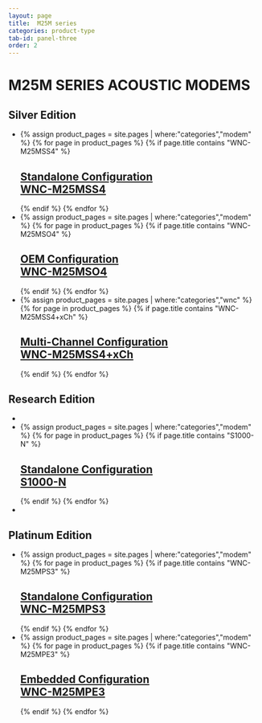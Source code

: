 ```yaml
---
layout: page
title:  M25M series
categories: product-type
tab-id: panel-three
order: 2
---
```


<h1 class='panel-heading'>M25M SERIES ACOUSTIC MODEMS</h1>
<!-- <h2 class='panel-sub-heading'>High bandwidth applications</h2> -->
<div class='grey-container'>
    <h2 class='edition'>Silver Edition</h2>
    <ul class="edition-container">
        <li class="modem-container">
            {% assign product_pages = site.pages | where:"categories","modem" %}
            {% for page in product_pages %}
            {% if page.title contains "WNC-M25MSS4" %}
            <div class='mod modBlogPost bg-grey'>
                <a href="{{site.baseurl}}{{page.url}}"><img alt="" src="{{site.baseurl}}/{{page.thumbnail}}"/>
                <div class='content'>
                <h2>Standalone Configuration <br>WNC-M25MSS4</h2>
              </div></a>
            </div>
            {% endif %}
            {% endfor %}
        </li>
        <li class="modem-container">
            {% assign product_pages = site.pages | where:"categories","modem" %}
            {% for page in product_pages %}
            {% if page.title contains "WNC-M25MSO4" %}
            <div class='mod modBlogPost bg-grey'>
                <a href="{{site.baseurl}}{{page.url}}"><img alt="" src="{{site.baseurl}}/{{page.thumbnail}}"/>
                <div class='content'>
                <h2>OEM Configuration <br>WNC-M25MSO4</h2>
              </div></a>
            </div>
            {% endif %}
            {% endfor %}
        </li>
        <li class="modem-container">
            {% assign product_pages = site.pages | where:"categories","wnc" %}
            {% for page in product_pages %}
            {% if page.title contains "WNC-M25MSS4+xCh" %}
            <div class='mod modBlogPost bg-grey'>
                <a href="{{site.baseurl}}{{page.url}}">
                    <!-- <h2 class="new-tag"> NEW </h2> -->
                    <img alt="" src="{{site.baseurl}}/{{page.thumbnail}}"/>
                    <div class='content'>
                        <h2>Multi-Channel Configuration <br>WNC-M25MSS4+xCh</h2>
                    </div>
                </a>
            </div>
            {% endif %}
            {% endfor %}
        </li>
    </ul>
</div>
<div class='grey-container' id='Research'>
    <h2 class='edition'>Research Edition</h2>
    <ul class="edition-container">
        <li class="modem-container"></li>
        <li class="modem-container">
            {% assign product_pages = site.pages | where:"categories","modem" %}
            {% for page in product_pages %}
            {% if page.title contains "S1000-N" %}
            <div class='mod modBlogPost bg-grey'>
                <a href="{{site.baseurl}}{{page.url}}"><img alt="" src="{{site.baseurl}}/{{page.thumbnail}}"/>
                <div class='content'>
                <h2>Standalone Configuration <br>S1000-N</h2>
              </div></a>
            </div>
            {% endif %}
            {% endfor %}
        </li>
        <li class="modem-container"></li>
    </ul>
</div>
<div class='grey-container'>
    <h2 class='edition'>Platinum Edition</h2>
    <ul class="edition-container">
        <li class="modem-container">
            {% assign product_pages = site.pages | where:"categories","modem" %}
            {% for page in product_pages %}
            {% if page.title contains "WNC-M25MPS3" %}
            <div class='mod modBlogPost bg-grey'>
                <a href="{{site.baseurl}}{{page.url}}"><img alt="" src="{{site.baseurl}}/{{page.thumbnail}}"/>
                <div class='content'>
                <h2>Standalone Configuration <br>WNC-M25MPS3</h2>
              </div></a>
            </div>
            {% endif %}
            {% endfor %}
        </li>
        <li class="modem-container">
            {% assign product_pages = site.pages | where:"categories","modem" %}
            {% for page in product_pages %}
            {% if page.title contains "WNC-M25MPE3" %}
            <div class='mod modBlogPost bg-grey'>
                <a href="{{site.baseurl}}{{page.url}}"><img alt="" src="{{site.baseurl}}/{{page.thumbnail}}"/>
                <div class='content'>
                <h2>Embedded Configuration <br>WNC-M25MPE3</h2>
              </div></a>
            </div>
            {% endif %}
            {% endfor %}
        </li>
    </ul>
</div>